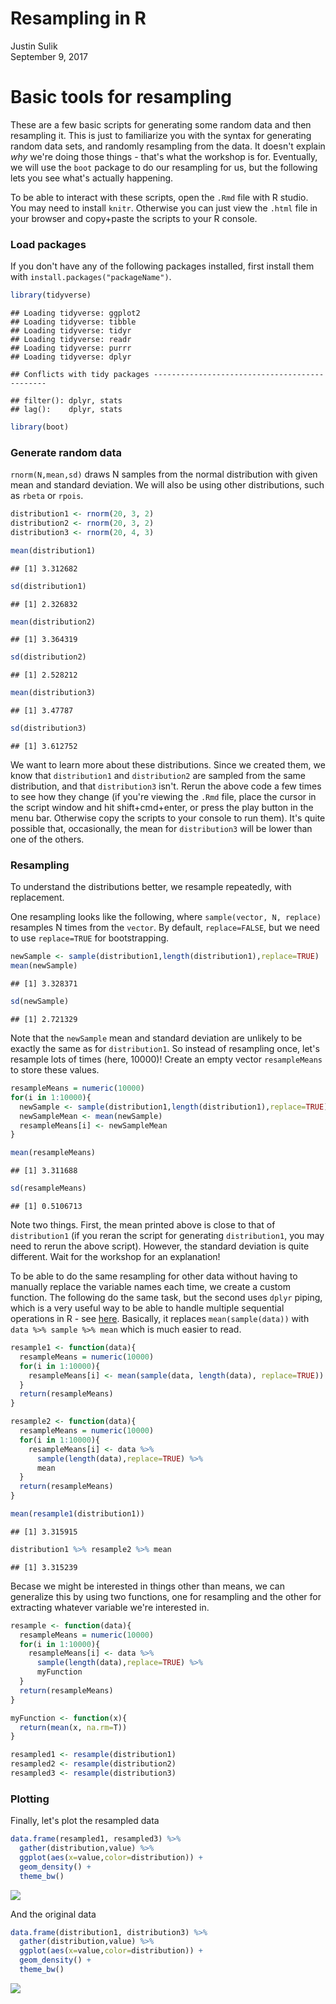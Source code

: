 # Resampling in R
Justin Sulik  
September 9, 2017  



# Basic tools for resampling

These are a few basic scripts for generating some random data and then resampling it. This is just to familiarize you with the syntax for generating random data sets, and randomly resampling from the data. It doesn't explain *why* we're doing those things - that's what the workshop is for. Eventually, we will use the `boot` package to do our resampling for us, but the following lets you see what's actually happening. 

To be able to interact with these scripts, open the `.Rmd` file with R studio. You may need to install `knitr`. Otherwise you can just view the `.html` file in your browser and copy+paste the scripts to your R console. 

### Load packages

If you don't have any of the following packages installed, first install them with `install.packages("packageName")`. 


```r
library(tidyverse)
```

```
## Loading tidyverse: ggplot2
## Loading tidyverse: tibble
## Loading tidyverse: tidyr
## Loading tidyverse: readr
## Loading tidyverse: purrr
## Loading tidyverse: dplyr
```

```
## Conflicts with tidy packages ----------------------------------------------
```

```
## filter(): dplyr, stats
## lag():    dplyr, stats
```

```r
library(boot)
```

### Generate random data

`rnorm(N,mean,sd)` draws N samples from the normal distribution with given mean and standard deviation. We will also be using other distributions, such as `rbeta` or `rpois`. 


```r
distribution1 <- rnorm(20, 3, 2)
distribution2 <- rnorm(20, 3, 2)
distribution3 <- rnorm(20, 4, 3)

mean(distribution1)
```

```
## [1] 3.312682
```

```r
sd(distribution1)
```

```
## [1] 2.326832
```

```r
mean(distribution2)
```

```
## [1] 3.364319
```

```r
sd(distribution2)
```

```
## [1] 2.528212
```

```r
mean(distribution3)
```

```
## [1] 3.47787
```

```r
sd(distribution3)
```

```
## [1] 3.612752
```

We want to learn more about these distributions. Since we created them, we know that `distribution1` and `distribution2` are sampled from the same distribution, and that `distribution3` isn't. Rerun the above code a few times to see how they change (if you're viewing the `.Rmd` file, place the cursor in the script window and hit shift+cmd+enter, or press the play button in the menu bar. Otherwise copy the scripts to your console to run them). It's quite possible that, occasionally, the mean for `distribution3` will be lower than one of the others. 

### Resampling 

To understand the distributions better, we resample repeatedly, with replacement. 

One resampling looks like the following, where `sample(vector, N, replace)` resamples N times from the `vector`. By default, `replace=FALSE`, but we need to use `replace=TRUE` for bootstrapping. 


```r
newSample <- sample(distribution1,length(distribution1),replace=TRUE)
mean(newSample)
```

```
## [1] 3.328371
```

```r
sd(newSample)
```

```
## [1] 2.721329
```

Note that the `newSample` mean and standard deviation are unlikely to be exactly the same as for `distribution1`. So instead of resampling once, let's resample lots of times (here, 10000)! Create an empty vector `resampleMeans` to store these values.


```r
resampleMeans = numeric(10000)
for(i in 1:10000){
  newSample <- sample(distribution1,length(distribution1),replace=TRUE)
  newSampleMean <- mean(newSample)
  resampleMeans[i] <- newSampleMean
}

mean(resampleMeans)
```

```
## [1] 3.311688
```

```r
sd(resampleMeans)
```

```
## [1] 0.5106713
```

Note two things. First, the mean printed above is close to that of `distribution1` (if you reran the script for generating `distribution1`, you may need to rerun the above script). However, the standard deviation is quite different. Wait for the workshop for an explanation!

To be able to do the same resampling for other data without having to manually replace the variable names each time, we create a custom function. The following do the same task, but the second uses `dplyr` piping, which is a very useful way to be able to handle multiple sequential operations in R - see [here](https://rpubs.com/justmarkham/dplyr-tutorial). Basically, it replaces `mean(sample(data))` with `data %>% sample %>% mean` which is much easier to read. 


```r
resample1 <- function(data){
  resampleMeans = numeric(10000)
  for(i in 1:10000){
    resampleMeans[i] <- mean(sample(data, length(data), replace=TRUE))
  }
  return(resampleMeans)
}

resample2 <- function(data){
  resampleMeans = numeric(10000)
  for(i in 1:10000){
    resampleMeans[i] <- data %>%
      sample(length(data),replace=TRUE) %>%
      mean
  }
  return(resampleMeans)
}

mean(resample1(distribution1))
```

```
## [1] 3.315915
```

```r
distribution1 %>% resample2 %>% mean
```

```
## [1] 3.315239
```

Becase we might be interested in things other than means, we can generalize this by using two functions, one for resampling and the other for extracting whatever variable we're interested in.


```r
resample <- function(data){
  resampleMeans = numeric(10000)
  for(i in 1:10000){
    resampleMeans[i] <- data %>%
      sample(length(data),replace=TRUE) %>%
      myFunction
  }
  return(resampleMeans)
}

myFunction <- function(x){
  return(mean(x, na.rm=T))
}

resampled1 <- resample(distribution1)
resampled2 <- resample(distribution2)
resampled3 <- resample(distribution3)
```

### Plotting

Finally, let's plot the resampled data


```r
data.frame(resampled1, resampled3) %>%
  gather(distribution,value) %>%
  ggplot(aes(x=value,color=distribution)) +
  geom_density() + 
  theme_bw()
```

![](resampling_in_R_files/figure-html/unnamed-chunk-7-1.png)<!-- -->

And the original data


```r
data.frame(distribution1, distribution3) %>%
  gather(distribution,value) %>%
  ggplot(aes(x=value,color=distribution)) +
  geom_density() + 
  theme_bw()
```

![](resampling_in_R_files/figure-html/unnamed-chunk-8-1.png)<!-- -->

